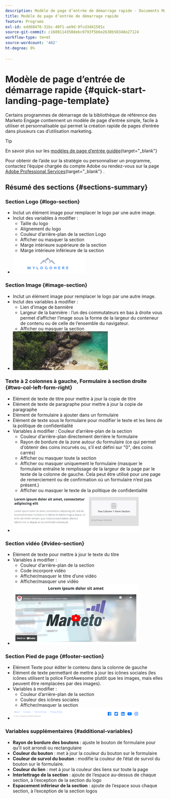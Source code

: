 ```yaml
---
description: Modèle de page d’entrée de démarrage rapide - Documents Marketo - Documentation du produit
title: Modèle de page d’entrée de démarrage rapide
feature: Programs
exl-id: edd60476-31bc-40f1-ae9d-9fcd3d41501c
source-git-commit: c16081143588ebc0793f5b6e2630b58348e27124
workflow-type: tm+mt
source-wordcount: '462'
ht-degree: 0%

---
```


# Modèle de page d’entrée de démarrage rapide {#quick-start-landing-page-template}

Certains programmes de démarrage de la bibliothèque de référence des Marketo Engage contiennent un modèle de page d’entrée simple, facile à utiliser et personnalisable qui permet la création rapide de pages d’entrée dans plusieurs cas d’utilisation marketing.

>[!TIP]
>
>En savoir plus sur les [modèles de page d’entrée guidée](/help/marketo/product-docs/demand-generation/landing-pages/landing-page-templates/create-a-guided-landing-page-template.md){target="_blank"}

Pour obtenir de l’aide sur la stratégie ou personnaliser un programme, contactez l’équipe chargée du compte Adobe ou rendez-vous sur la page [Adobe Professional Services](https://business.adobe.com/customers/consulting-services/main.html){target="_blank"} .

## Résumé des sections {#sections-summary}

### Section Logo {#logo-section}

* Inclut un élément image pour remplacer le logo par une autre image.
* Inclut des variables à modifier :
   * Taille du logo
   * Alignement du logo
   * Couleur d’arrière-plan de la section Logo
   * Afficher ou masquer la section
   * Marge intérieure supérieure de la section
   * Marge intérieure inférieure de la section
* ![](assets/quick-start-landing-page-template-1.png)

### Section Image {#image-section}

* Inclut un élément image pour remplacer le logo par une autre image.
* Inclut des variables à modifier :
   * Lien d’image de bannière
   * Largeur de la bannière : l’un des commutateurs en bas à droite vous permet d’afficher l’image sous la forme de la largeur du conteneur de contenu ou de celle de l’ensemble du navigateur.
   * Afficher ou masquer la section
* ![](assets/quick-start-landing-page-template-2.png)

### Texte à 2 colonnes à gauche, Formulaire à section droite {#two-col-left-form-right}

* Elément de texte de titre pour mettre à jour la copie de titre
* Elément de texte de paragraphe pour mettre à jour la copie de paragraphe
* Elément de formulaire à ajouter dans un formulaire
* Elément de texte sous le formulaire pour modifier le texte et les liens de la politique de confidentialité
* Variables à modifier :
Couleur d’arrière-plan de la section
   * Couleur d’arrière-plan directement derrière le formulaire
   * Rayon de bordure de la zone autour du formulaire (ce qui permet d’obtenir des coins incurvés ou, s’il est défini sur &quot;0&quot;, des coins carrés)
   * Afficher ou masquer toute la section
   * Afficher ou masquer uniquement le formulaire (masquer le formulaire entraîne le remplissage de la largeur de la page par le texte de la colonne de gauche. Cela peut être utilisé pour une page de remerciement ou de confirmation où un formulaire n’est pas présent.)
   * Afficher ou masquer le texte de la politique de confidentialité
* ![](assets/quick-start-landing-page-template-3.png)

### Section vidéo {#video-section}

* Elément de texte pour mettre à jour le texte du titre
* Variables à modifier :
   * Couleur d’arrière-plan de la section
   * Code incorporé vidéo
   * Afficher/masquer le titre d’une vidéo
   * Afficher/masquer une vidéo
* ![](assets/quick-start-landing-page-template-4.png)

### Section Pied de page {#footer-section}

* Elément Texte pour éditer le contenu dans la colonne de gauche
* Elément de texte permettant de mettre à jour les icônes sociales (les icônes utilisent la police FontAwesome plutôt que les images, mais elles peuvent être remplacées par des images).
* Variables à modifier :
   * Couleur d’arrière-plan de la section
   * Couleur des icônes sociales
   * Afficher/masquer la section
* ![](assets/quick-start-landing-page-template-5.png)

### Variables supplémentaires {#additional-variables}

* **Rayon de bordure des boutons** : ajuste le bouton de formulaire pour qu’il soit arrondi ou rectangulaire
* **Couleur du bouton** : met à jour la couleur du bouton sur le formulaire
* **Couleur de survol du bouton** : modifie la couleur de l’état de survol du bouton sur le formulaire.
* **Couleur du lien** : met à jour la couleur des liens sur toute la page
* **Interlettrage de la section** : ajoute de l’espace au-dessus de chaque section, à l’exception de la section du logo
* **Espacement inférieur de la section** : ajoute de l’espace sous chaque section, à l’exception de la section logos
